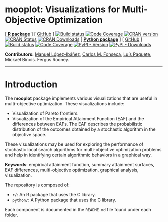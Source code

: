 **mooplot**: Visualizations for Multi-Objective Optimization
========================================================
<!-- badges: start -->
[ [**R package**][r-mooplot-homepage] ] [ [GitHub][r-mooplot-github] ] [![Build status][r-build-badge]][r-build-link] [![Code Coverage][r-coverage-badge]][r-coverage-link] [![CRAN version](https://www.r-pkg.org/badges/version-last-release/mooplot)][r-mooplot-cran]
[![CRAN Status](https://www.r-pkg.org/badges/version-last-release/mooplot)](https://cran.r-project.org/web/checks/check_results_mooplot.html)
[![CRAN Downloads](https://cranlogs.r-pkg.org/badges/grand-total/mooplot)][r-mooplot-cran]
[ [**Python package**][py-mooplot-homepage] ] [ [GitHub][py-mooplot-github] ] [![Build status][py-build-badge]][py-build-link] [![Code Coverage][py-coverage-badge]][py-coverage-link] [![PyPI - Version](https://img.shields.io/pypi/v/mooplot)][py-mooplot-pypi] [![PyPI - Downloads](https://img.shields.io/pypi/dm/mooplot?color=blue)][py-mooplot-pypi]
<!-- badges: end -->

**Contributors:**
    [Manuel López-Ibáñez](https://lopez-ibanez.eu),
    [Carlos M. Fonseca](https://eden.dei.uc.pt/~cmfonsec/),
    [Luís Paquete](https://eden.dei.uc.pt/~paquete/),
    Mickaël Binois.
    Fergus Rooney.

---------------------------------------

Introduction
============

The **mooplot** package implements various visualizations that are useful in
multi-objective optimization. These visualizations include:

 * Visualization of Pareto frontiers.
 * Visualization of the Empirical Attainment Function (EAF) and the differences
between EAFs. The EAF describes the probabilistic distribution of the outcomes
obtained by a stochastic algorithm in the objective space.

These visualizations may be used for exploring the performance of stochastic local
search algorithms for multi-objective optimization problems and help in identifying
certain algorithmic behaviors in a graphical way.

**Keywords**: empirical attainment function, summary attainment surfaces, EAF
differences, multi-objective optimization, graphical analysis, visualization.

The repository is composed of:

 * `r/`: An R package that uses the C library.
 * `python/`: A Python package that uses the C library.

Each component is documented in the `README.md` file found under each folder.


[py-build-badge]: https://github.com/multi-objective/mooplot/workflows/Python/badge.svg
[py-build-link]: https://github.com/multi-objective/mooplot/actions/workflows/python.yaml
[py-coverage-badge]: https://codecov.io/gh/multi-objective/mooplot/branch/main/graph/badge.svg?flag=python
[py-coverage-link]: https://app.codecov.io/gh/multi-objective/mooplot/tree/main/python
[py-mooplot-github]: https://github.com/multi-objective/mooplot/tree/main/python#readme
[py-mooplot-homepage]: https://multi-objective.github.io/mooplot/python
[py-mooplot-pypi]: https://pypi.org/project/mooplot/
[r-build-badge]: https://github.com/multi-objective/mooplot/workflows/R/badge.svg
[r-build-link]: https://github.com/multi-objective/mooplot/actions/workflows/R.yaml
[r-coverage-badge]: https://codecov.io/gh/multi-objective/mooplot/branch/main/graph/badge.svg?flag=R
[r-coverage-link]: https://app.codecov.io/gh/multi-objective/mooplot/tree/main/r
[r-mooplot-cran]: https://cran.r-project.org/package=mooplot
[r-mooplot-github]: https://github.com/multi-objective/mooplot/tree/main/r#readme
[r-mooplot-homepage]: https://multi-objective.github.io/mooplot/r/

